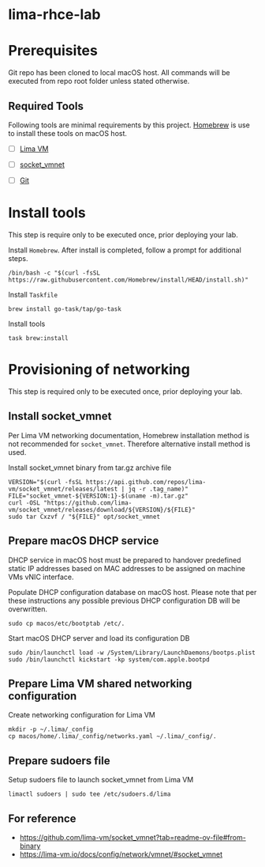 # lima-rhce-lab

# Prerequisites

Git repo has been cloned to local macOS host. All commands will be executed from repo root folder unless stated otherwise.

## Required Tools

Following tools are minimal requirements by this project. [Homebrew](https://brew.sh/)  is use to install these tools on macOS host.
- [ ] [Lima VM](https://github.com/lima-vm/lima)
- [ ] [socket_vmnet](https://github.com/lima-vm/socket_vmnet/)
- [ ] [Git](https://git-scm.com/)


# Install tools

This step is require only to be executed once, prior deploying your lab. 

Install `Homebrew`. After install is completed, follow a prompt for additional steps.

```
/bin/bash -c "$(curl -fsSL https://raw.githubusercontent.com/Homebrew/install/HEAD/install.sh)"
```

Install `Taskfile`

```
brew install go-task/tap/go-task
```

Install tools 

```
task brew:install
```

# Provisioning of networking

This step is required only to be executed once, prior deploying your lab. 


## Install socket_vmnet

Per Lima VM networking documentation, Homebrew installation method is not recommended for `socket_vmnet`. Therefore alternative install method is used.

Install socket_vmnet binary from tar.gz archive file

```
VERSION="$(curl -fsSL https://api.github.com/repos/lima-vm/socket_vmnet/releases/latest | jq -r .tag_name)"
FILE="socket_vmnet-${VERSION:1}-$(uname -m).tar.gz"
curl -OSL "https://github.com/lima-vm/socket_vmnet/releases/download/${VERSION}/${FILE}"
sudo tar Cxzvf / "${FILE}" opt/socket_vmnet
```


## Prepare macOS DHCP service

DHCP service in macOS host must be prepared to handover predefined static IP addresses based on MAC addresses to be assigned on machine VMs vNIC interface.

Populate DHCP configuration database on macOS host. Please note that per these instructions any possible previous DHCP configuration DB will be overwritten.

``` 
sudo cp macos/etc/bootptab /etc/.
```

Start macOS DHCP server and load its configuration DB 

```
sudo /bin/launchctl load -w /System/Library/LaunchDaemons/bootps.plist
sudo /bin/launchctl kickstart -kp system/com.apple.bootpd
```

## Prepare Lima VM shared networking configuration

Create networking configuration for Lima VM

```
mkdir -p ~/.lima/_config
cp macos/home/.lima/_config/networks.yaml ~/.lima/_config/.
```


## Prepare sudoers file

Setup sudoers file to launch socket_vmnet from Lima VM

```
limactl sudoers | sudo tee /etc/sudoers.d/lima
```

## For reference

- https://github.com/lima-vm/socket_vmnet?tab=readme-ov-file#from-binary
- https://lima-vm.io/docs/config/network/vmnet/#socket_vmnet
